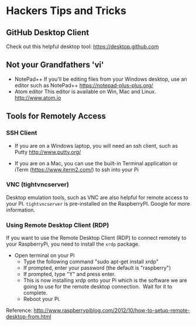 # Hackers Tips and Tricks


## GitHub Desktop Client
Check out this helpful desktop tool: https://desktop.github.com

## Not your Grandfathers 'vi'
  * NotePad++
  If you'll be editing files from your Windows desktop, use an editor such as NotePad++ https://notepad-plus-plus.org/
  * Atom editor
  This editor is available on Win, Mac and Linux.  http://www.atom.io 


## Tools for Remotely Access
### SSH Client  
  * If you are on a Windows laptop, you will need an ssh client, such as Putty http://www.putty.org/

  * If you are on a Mac, you can use the built-in Terminal application or iTerm (https://www.iterm2.com/) to ssh into your Pi

### VNC (tightvncserver)
Desktop emulation tools, such as VNC are also helpful for remote access to your PI.
`tightvncserver` is pre-installed on the RaspberryPI.  Google for more information.


### Using Remote Desktop Client (RDP)
If you want to use the Remote Desktop Client (RDP) to connect remotely to your RaspberryPi, you need to install the `xrdp` package.

  * Open terminal on your Pi
	* Type the following command "sudo apt-get install xrdp"
	* If prompted, enter your password (the default is "raspberry")
	* If prompted, type "Y" and press enter.
	* This is now installing xrdp onto your Pi which is the software we are going to use for the remote desktop connection.  Wait for it to complete.
	* Reboot your Pi.  

Reference:  http://www.raspberrypiblog.com/2012/10/how-to-setup-remote-desktop-from.html
